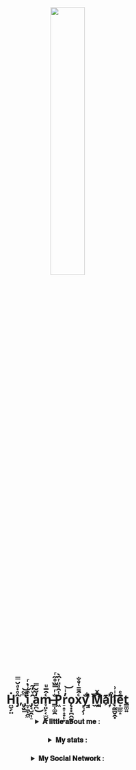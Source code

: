 <h1 align = "center">
  <img src = "https://avatars.githubusercontent.com/u/90175549?v=4", 
       width = 40%, 
       height = 40%
  >
  <br></br>
Ḣ̤̬̗̤î̡ͦ̇ͣ̆̿,̜͔͆ͨ͝ ̡͓͇̔͒i̫̞̱̩̭̼͒͑ͥͬͅ ̡̘̺̭͎̠̑ͮ̒̃a̬̪̒̆̌̿͜m̞͈̙͔̫̬̱ͨ̑̅ͧ ̶͇̩͚̯̐ͬ̿̏̊̋ͬP͖̾̑ͣ̎ͬ̑̀r̠̝̞̝̟̙̞̓ͥ͝ǫ͙͙̪̭̰̘xͨ̑̄̄͑̊̐͘y͉̗̹̐̚ ͔͇̬͗̃ͪͬ͞M͈͔̦̊̂̌͒ͯa͊҉̘lͬ̊l̩̰͇̬̭͓ͥ͗͢ȇ̟̲͚̝ͤͅt̳͚͍
</h1>
  
<h3 align = "center">
  <details>
    <summary>𝐀 𝐥𝐢𝐭𝐭𝐥𝐞 𝐚𝐛𝐨𝐮𝐭 𝐦𝐞 : </summary>
    <table align = "center">
      <tr>
        <th>𝐍𝐮𝐦𝐛𝐞𝐫 𝐨𝐟 𝐚𝐧𝐢𝐦𝐞 𝐰𝐚𝐭𝐜𝐡𝐞𝐝</th>
        <th>𝐏𝐫𝐨𝐠𝐫𝐚𝐦𝐦𝐢𝐧𝐠 𝐥𝐚𝐧𝐠𝐮𝐚𝐠𝐞</th>
        <th>𝐌𝐲 𝐡𝐨𝐛𝐛𝐢𝐞𝐬</th>
      </tr>
      <tr>
        <td>𝟗𝟐</td>
        <td>𝐏𝐲𝐭𝐡𝐨𝐧🐍</td>
        <td>𝐏𝐫𝐨𝐠𝐫𝐚𝐦𝐦𝐢𝐧𝐠<br></br> 
          𝐝𝐫𝐚𝐰𝐢𝐧𝐠<br></br>
          𝐦𝐚𝐤𝐢𝐧𝐠 𝐛𝐞𝐚𝐭𝐬</td>
      </tr>
    </table>
  </details>
</h3>

<h3 align = "center">
  <details>
    <summary>𝐌𝐲 𝐬𝐭𝐚𝐭𝐬 : </summary>
    <img src = "https://github-profile-trophy.vercel.app/?username=Proxy1Mallet&theme=dark_lover">
  </details>
</h3>
  
<h3 align = "center">
  <details>
    <summary>𝐌𝐲 𝐒𝐨𝐜𝐢𝐚𝐥 𝐍𝐞𝐭𝐰𝐨𝐫𝐤 : </summary>
    <br>
    <a href = "https://vk.com/Proxy1Mallet" target="_blank">
    <img src = "https://img.shields.io/badge/𝐕𝐊-92000a?style=for-the-badge&logo=vk&logoColor=red">
    </br>
    <br>
    <a href = "https://t.me/Proxy1Mallet" target="_blank">
    <img src = "https://img.shields.io/badge/𝐓𝐄𝐋𝐄𝐆𝐑𝐀𝐌-92000a?style=for-the-badge&logo=tg&logoColor=red">
    </br>
  </details>
</h3>
